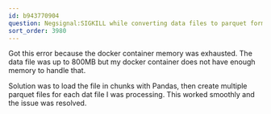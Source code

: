 ```yaml
---
id: b943770904
question: Negsignal:SIGKILL while converting data files to parquet format
sort_order: 3980
---
```


Got this error because the docker container memory was exhausted. The data file was up to 800MB but my docker container does not have enough memory to handle that.

Solution was to load the file in chunks with Pandas, then create multiple parquet files for each dat file I was processing. This worked smoothly and the issue was resolved.

